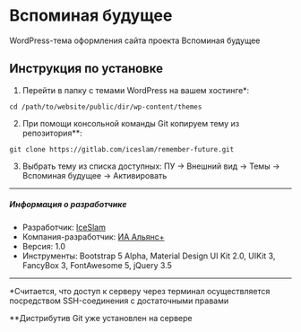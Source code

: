 # Вспоминая будущее

WordPress-тема оформления сайта проекта Вспоминая будущее

## Инструкция по установке

1. Перейти в папку с темами WordPress на вашем хостинге*:

  `cd /path/to/website/public/dir/wp-content/themes`

2. При помощи консольной команды Git копируем тему из репозитория**:

  `git clone https://gitlab.com/iceslam/remember-future.git`

3. Выбрать тему из списка доступных: ПУ -> Внешний вид -> Темы -> Вспоминая будущее -> Активировать

---

##### Информация о разработчике

* Разработчик: [IceSlam](https://iceslam.ru/ "IceSlam")
* Компания-разработчик: [ИА Альянс+](https://alianscompany.ru "Интернет-агентство Альянс+")
* Версия: 1.0
* Инструменты: Bootstrap 5 Alpha, Material Design UI Kit 2.0, UIKit 3, FancyBox 3, FontAwesome 5, jQuery 3.5

---

*Считается, что доступ к серверу через терминал осуществляется посредством SSH-соединения с достаточными правами

**Дистрибутив Git уже установлен на сервере
